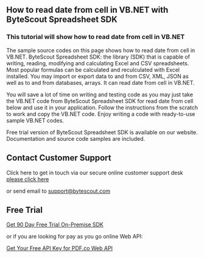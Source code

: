 ## How to read date from cell in VB.NET with ByteScout Spreadsheet SDK

### This tutorial will show how to read date from cell in VB.NET

The sample source codes on this page shows how to read date from cell in VB.NET. ByteScout Spreadsheet SDK: the library (SDK) that is capable of writing, reading, modifying and calculating Excel and CSV spreadsheets. Most popular formulas can be calculated and reculculated with Excel installed. You may import or export data to and from CSV, XML, JSON as well as to and from databases, arrays. It can read date from cell in VB.NET.

You will save a lot of time on writing and testing code as you may just take the VB.NET code from ByteScout Spreadsheet SDK for read date from cell below and use it in your application. Follow the instructions from the scratch to work and copy the VB.NET code. Enjoy writing a code with ready-to-use sample VB.NET codes.

Free trial version of ByteScout Spreadsheet SDK is available on our website. Documentation and source code samples are included.

## Contact Customer Support

Click here to get in touch via our secure online customer support desk [please click here](https://bytescout.zendesk.com/hc/en-us/requests/new?subject=ByteScout%20Spreadsheet%20SDK%20Question)

or send email to [support@bytescout.com](mailto:support@bytescout.com?subject=ByteScout%20Spreadsheet%20SDK%20Question) 

## Free Trial

[Get 90 Day Free Trial On-Premise SDK](https://bytescout.com/download/web-installer?utm_source=github-readme)

or if you are looking for pay as you go online Web API:

[Get Your Free API Key for PDF.co Web API](https://pdf.co/documentation/api?utm_source=github-readme)